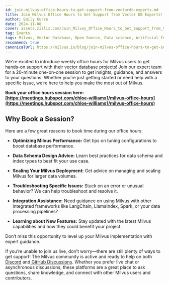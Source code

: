 ```yaml
---
id: join-milvus-office-hours-to-get-support-from-vectordb-experts.md
title: Join Milvus Office Hours to Get Support from Vector DB Experts!
author: Emily Kurze
date: 2024-11-08
cover: assets.zilliz.com/Join_Milvus_Office_Hours_to_Get_Support_from_Vector_DB_Experts_1_64f88f0607.png
tag: Events
tags: Milvus, Vector Database, Open Source, Data science, Artificial Intelligence, GenAI developers, Retrieval Augmented Generation, RAG 
recommend: true
canonicalUrl: https://milvus.io/blog/join-milvus-office-hours-to-get-support-from-vectordb-experts.md
---
```


We're excited to introduce weekly office hours for Milvus users to get hands-on support with their [vector database](https://zilliz.com/learn/what-is-vector-database) projects! Join our expert team for a 20-minute one-on-one session to get insights, guidance, and answers to your questions. Whether you’re just getting started or need help with a specific issue, we’re here to help you make the most out of Milvus.


**Book your office hours session here:[https://meetings.hubspot.com/chloe-williams1/milvus-office-hours](https://meetings.hubspot.com/chloe-williams1/milvus-office-hours)**

## Why Book a Session?

Here are a few great reasons to book time during our office hours:

- **Optimizing Milvus Performance:** Get tips on tuning configurations to boost database performance.

- **Data Schema Design Advice:** Learn best practices for data schema and index types to best fit your use case.

- **Scaling Your Milvus Deployment:** Get advice on managing and scaling Milvus for larger data volumes.

- **Troubleshooting Specific Issues:** Stuck on an error or unusual behavior? We can help troubleshoot and resolve it.

- **Integration Assistance:** Need guidance on using Milvus with other integrated frameworks like LangChain, LlamaIndex, Spark, or your data processing pipelines?

- **Learning about New Features:** Stay updated with the latest Milvus capabilities and how they could benefit your project.

Don’t miss this opportunity to level up your Milvus implementation with expert guidance.

If you’re unable to join us live, don’t worry—there are still plenty of ways to get support! The Milvus community is active and ready to help on both [Discord](https://discord.com/invite/8uyFbECzPX) and[ GitHub Discussions](https://github.com/search?q=milvus&type=discussions). Whether you prefer live chat or asynchronous discussions, these platforms are a great place to ask questions, share knowledge, and connect with other Milvus users and contributors.

